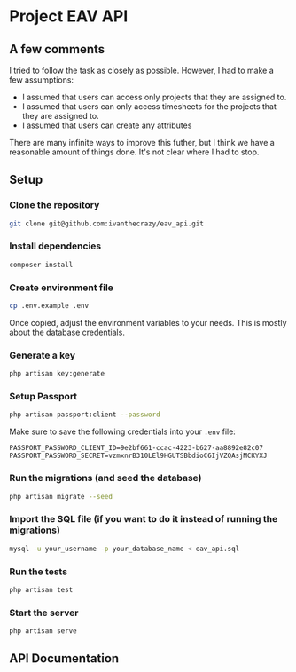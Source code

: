 # Project EAV API

## A few comments

I tried to follow the task as closely as possible. However, I had to make a few assumptions:

- I assumed that users can access only projects that they are assigned to.
- I assumed that users can only access timesheets for the projects that they are assigned to.
- I assumed that users can create any attributes

There are many infinite ways to improve this futher, but I think we have a reasonable amount of things done. It's not clear where I had to stop.


## Setup

### Clone the repository

```bash
git clone git@github.com:ivanthecrazy/eav_api.git
```

### Install dependencies

```bash
composer install
```

### Create environment file

```bash
cp .env.example .env
```

Once copied, adjust the environment variables to your needs. This is mostly about the database credentials.

### Generate a key

```bash
php artisan key:generate
```


### Setup Passport

```bash
php artisan passport:client --password
```

Make sure to save the following credentials into your `.env` file:

```
PASSPORT_PASSWORD_CLIENT_ID=9e2bf661-ccac-4223-b627-aa8892e82c07
PASSPORT_PASSWORD_SECRET=vzmxnrB310LEl9HGUTSBbdioC6IjVZQAsjMCKYXJ
```

### Run the migrations (and seed the database)

```bash
php artisan migrate --seed
```

### Import the SQL file (if you want to do it instead of running the migrations)

```bash
mysql -u your_username -p your_database_name < eav_api.sql
```

### Run the tests

```bash
php artisan test
```

### Start the server

```bash
php artisan serve
```

## API Documentation
